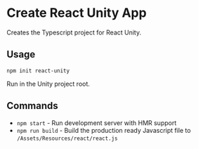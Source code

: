 # Create React Unity App

Creates the Typescript project for React Unity.

## Usage

`npm init react-unity`

Run in the Unity project root.

## Commands

- `npm start` - Run development server with HMR support
- `npm run build` - Build the production ready Javascript file to `/Assets/Resources/react/react.js`
